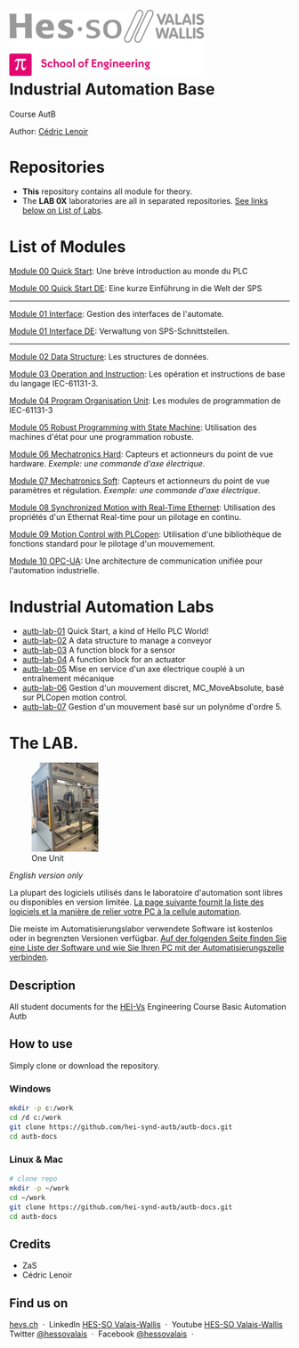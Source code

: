 <h1 align="left">
  <br>
  <img src="./img/hei-en.png" alt="HEI-Vs Logo" width="350">
  <br>
  Industrial Automation Base
  <br>
</h1>

Course AutB

Author: [Cédric Lenoir](mailto:cedric.lenoir@hevs.ch)

# Repositories
- **This** repository contains all module for theory.
- The **LAB 0X** laboratories are all in separated repositories. [See links below on List of Labs](#industrial-automation-labs).

# List of Modules
[Module 00 Quick Start](./AutB_MOD_00_Quick_Start/README.md): Une brève introduction au monde du PLC

[Module 00 Quick Start DE](./AutB_MOD_00_Quick_Start/README_DE.md): Eine kurze Einführung in die Welt der SPS

---

[Module 01 Interface](./AutB_MOD_01_Interface/README.md): Gestion des interfaces de l'automate.

[Module 01 Interface DE](./AutB_MOD_01_Interface/README_DE.md): Verwaltung von SPS-Schnittstellen.

---

[Module 02 Data Structure](./AutB_MOD_02_Data_Structure/README.md): Les structures de données.

[Module 03 Operation and Instruction](./AutB_MOD_03_Operation_And_Instruction/README.md): Les opération et instructions de base du langage IEC-61131-3.

[Module 04 Program Organisation Unit](./AutB_MOD_04_Program_Organisation_Unit/README.md): Les modules de programmation de IEC-61131-3

[Module 05 Robust Programming with State Machine](./AutB_MOD_05_Robust_Programming_With_State_Machine/README.md): Utilisation des machines d'état pour une programmation robuste.

[Module 06 Mechatronics Hard](./AutB_MOD_06_Mechatronics_Hard/MotionControDriveTrain.md): Capteurs et actionneurs du point de vue hardware. *Exemple: une commande d'axe électrique*.

[Module 07 Mechatronics Soft](./AutB_MOD_07_Mechatronics_Soft/README.md): Capteurs et actionneurs du point de vue paramètres et régulation. *Exemple: une commande d'axe électrique*.

[Module 08 Synchronized Motion with Real-Time Ethernet](./AutB_MOD_08_Synchronized_Motion_With_Real_Time_Ethernet/README.md): Utilisation des propriétés d'un Ethernat Real-time pour un pilotage en continu.

[Module 09 Motion Control with PLCopen](./AutB_MOD_09_Motion_Control_With_PLCopen/README.md): Utilisation d'une bibliothèque de fonctions standard pour le pilotage d'un mouvemement.

[Module 10 OPC-UA](./AutB_MOD_10_OPC_UA/README.md): Une architecture de communication unifiée pour l'automation industrielle.

# Industrial Automation Labs

- [autb-lab-01](https://github.com/hei-synd-autb/autb-lab-01) Quick Start, a kind of Hello PLC World!
- [autb-lab-02](https://github.com/hei-synd-autb/autb-lab-02) A data structure to manage a conveyor
- [autb-lab-03](https://github.com/hei-synd-autb/autb-lab-03) A function block for a sensor
- [autb-lab-04](https://github.com/hei-synd-autb/autb-lab-04) A function block for an actuator
- [autb-lab-05](https://github.com/hei-synd-autb/autb-lab-05) Mise en service d'un axe électrique couplé à un entraînement mécanique
- [autb-lab-06](https://github.com/hei-synd-autb/autb-lab-06) Gestion d'un mouvement discret, MC_MoveAbsolute, basé sur PLCopen motion control.
- [autb-lab-07](https://github.com/hei-synd-autb/autb-lab-07) Gestion d'un mouvement basé sur un polynôme d'ordre 5.

# The LAB.
<figure>
    <img src="./img/OneUnit.jpg"
         alt="Image Lost One Unit">
    <figcaption>One Unit</figcaption>
</figure>

*English version only*

La plupart des logiciels utilisés dans le laboratoire d'automation sont libres ou disponibles en version limitée.
[La page suivante fournit la liste des logiciels et la manière de relier votre PC à la cellule automation](./AutB_LAB/readme.md).

Die meiste im Automatisierungslabor verwendete Software ist kostenlos oder in begrenzten Versionen verfügbar.
[Auf der folgenden Seite finden Sie eine Liste der Software und wie Sie Ihren PC mit der Automatisierungszelle verbinden](./AutB_LAB/readme.md).

## Description

All student documents for the [HEI-Vs](https://hevs.ch/synd) Engineering Course Basic Automation Autb

## How to use

Simply clone or download the repository.

### Windows

  ```bash
  mkdir -p c:/work
  cd /d c:/work
  git clone https://github.com/hei-synd-autb/autb-docs.git
  cd autb-docs
  ```

### Linux & Mac

  ```bash
  # clone repo
  mkdir -p ~/work
  cd ~/work
  git clone https://github.com/hei-synd-autb/autb-docs.git
  cd autb-docs
  ```

## Credits

* ZaS
* Cédric Lenoir

## Find us on

[hevs.ch](https://www.hevs.ch) &nbsp;&middot;&nbsp;
LinkedIn [HES-SO Valais-Wallis](https://www.linkedin.com/groups/104343/) &nbsp;&middot;&nbsp;
Youtube [HES-SO Valais-Wallis](https://www.youtube.com/user/HESSOVS)
Twitter [@hessovalais](https://twitter.com/hessovalais) &nbsp;&middot;&nbsp;
Facebook [@hessovalais](https://www.facebook.com/hessovalais) &nbsp;&middot;&nbsp;
